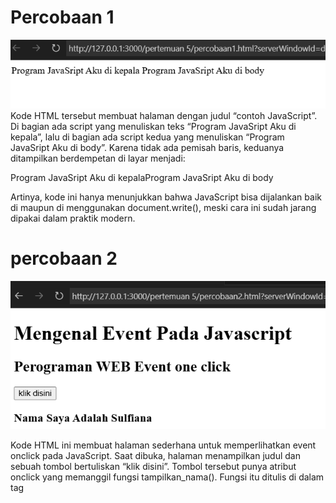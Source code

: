 # Percobaan 1

<img src = "image\percobaan1.png">
Kode HTML tersebut membuat halaman dengan judul “contoh JavaScript”. Di bagian <head> ada script yang menuliskan teks “Program JavaSript Aku di kepala”, lalu di bagian <body> ada script kedua yang menuliskan “Program JavaSript Aku di body”. Karena tidak ada pemisah baris, keduanya ditampilkan berdempetan di layar menjadi:

Program JavaSript Aku di kepalaProgram JavaSript Aku di body

Artinya, kode ini hanya menunjukkan bahwa JavaScript bisa dijalankan baik di <head> maupun di <body> menggunakan document.write(), meski cara ini sudah jarang dipakai dalam praktik modern.

# percobaan 2

<img src = "image\percobaan2.png">

Kode HTML ini membuat halaman sederhana untuk memperlihatkan event onclick pada JavaScript. Saat dibuka, halaman menampilkan judul dan sebuah tombol bertuliskan “klik disini”. Tombol tersebut punya atribut onclick yang memanggil fungsi tampilkan_nama(). Fungsi itu ditulis di dalam tag <script> dan isinya adalah mengganti isi elemen <div id="hasil"> menjadi teks: 

Nama Saya Adalah Sulfiana

dalam format <h3>. Jadi secara keseluruhan, kode ini mendemonstrasikan bagaimana event klik pada tombol bisa menjalankan fungsi JavaScript untuk menampilkan hasil ke halaman.

# percobaan 3

<img src = "image\percobaan3.png">

Kode HTML itu menampilkan teks dengan bantuan document.write(). Judul tab browser akan terlihat sebagai “contoh sederhana JavaScript”. Di dalam tag <script>, ada dua perintah:

1. document.write("Selamat Belajar Angkatan 2019","<br>"); → menuliskan teks Selamat Belajar Angkatan 2019 lalu memberi pindah baris.

2. document.write("JavaScript Pemrograman WEB Teknik Komputer"); → menuliskan teks JavaScript Pemrograman WEB Teknik Komputer di baris berikutnya.

# percobaan 4

<img src = "image\percobaan4a.png">
<img src = "image\percobaan4b.png">

Kode HTML ini digunakan untuk meminta input dari pengguna lewat prompt(). Saat halaman dibuka di browser, akan muncul kotak dialog dengan pesan “Siapa nama Anda?”. Pengguna bisa mengetikkan namanya, misalnya Sulfiana. Nilai yang diketik akan disimpan ke dalam variabel nama.

Setelah itu, perintah 
```html
document.write("Hai, " + nama);
```
menampilkan hasil di halaman.Jadi keseluruhan kode ini adalah contoh sederhana interaksi JavaScript dengan pengguna: menerima input teks melalui prompt lalu menampilkannya ke layar.

# Percobaan 5

<img src = "image\percobaan5.png">
Kode HTML ini membuat halaman yang langsung memunculkan alert box ketika dibuka.

Di dalam tag <script>, ada perintah 
```html
window.alert("Apakah anda akan meninggalkan laman ini?");
```

Saat halaman dijalankan, browser menampilkan kotak dialog peringatan (alert) dengan pesan:

Apakah anda akan meninggalkan laman ini?

Pengguna harus menekan tombol OK pada alert untuk bisa melanjutkan melihat halaman.

# Percobaan 6
<img src = "image\percobaan6a.png">
<img src = "image\percobaan6b.png">
Kode HTML ini menampilkan kotak konfirmasi (confirm box) saat halaman dibuka.

Script di dalam <body> menjalankan 
```html 
window.confirm("Apakah anda sudah yakin ?");
```
Browser akan menampilkan dialog dengan pesan “Apakah anda sudah yakin ?” dan dua tombol: OK dan Cancel.

Jika pengguna menekan OK, variabel jawaban akan bernilai true. Jika menekan Cancel, nilainya false.

Perintah 
```html
document.write("Jawaban Anda: " + jawaban); 
```
menampilkan hasil ke halaman
# Percobaan 7
<img src = "image\percobaan7.png">
Kode JavaScript ini sangat sederhana, fungsinya untuk mendemonstrasikan deklarasi variabel dan operasi aritmatika.

var VariabelKu; → mendeklarasikan variabel kosong.

var VariabelKu2 = 3; → mendeklarasikan variabel dengan nilai awal 3.

VariabelKu = 1234; → memberi nilai 1234 ke variabel pertama.

document.write(VariabelKu * VariabelKu2); → menghitung perkalian 1234 * 3 dan menuliskan hasilnya ke halaman.

# Percobaan 8
<img src = "image\percobaan8.png">
Kode JavaScript ini mendemonstrasikan penggunaan fungsi dengan parameter, operasi aritmatika, dan output ke halaman.

var a = 12; var b = 4; → mendefinisikan dua variabel awal.

function Perkalian_Dengan2(b) → membuat fungsi yang menerima sebuah angka (b) lalu mengalikannya dengan 2. Nilai hasil perkalian disimpan ke variabel a dan dikembalikan dengan return.

```html
document.write("Dua kali dari", b ,"adalah", Perkalian_Dengan2(b));
```
→ memanggil fungsi dengan b = 4, hasilnya 8, lalu ditulis ke halaman.
```html
document.write("Nilai dari a adalah ", a);
```
→ menampilkan nilai variabel a, yang sudah berubah menjadi 8.
(Teks menempel karena tidak ada <br> atau spasi tambahan.)

# Percobaan 9
<img src = "image\percobaan9.png">
Kode ini menunjukkan fungsi dengan parameter dan perbedaan penggunaan variabel lokal serta global di JavaScript.

var a = 12; var b = 4; → mendefinisikan variabel global a bernilai 12 dan b bernilai 4.

Fungsi PerkalianDengan2(b) membuat variabel lokal a yang nilainya b * 2. Karena var digunakan, variabel ini hanya berlaku di dalam fungsi dan tidak mengubah a global. Fungsi kemudian mengembalikan nilai lokal a.
```html
document.write("Dua kali dari ", b, " adalah ", PerkalianDengan2(b));
```
→ memanggil fungsi dengan b = 4, hasilnya 8, lalu menulis ke halaman.
```html
document.write("Nilai dari a adalah", a); 
```
→ menampilkan nilai variabel a global, yaitu tetap 12 karena tidak terpengaruh oleh a lokal di dalam fungsi.

# Percobaan 10
<img src = "image\percobaan10.png">
Kode HTML + JavaScript ini berfungsi untuk mendemonstrasikan konversi string menjadi angka dengan fungsi parseInt() dan parseFloat().

Script di dalam <body> berisi percobaan parsing string:

parseInt("27") → menghasilkan 27.

parseInt("27.5") → menghasilkan 27 (bilangan bulat, bagian desimal dibuang).

parseInt("27A") → menghasilkan 27 (angka dibaca sampai huruf).

parseInt("A27.5") → menghasilkan NaN (Not a Number, karena string tidak diawali angka).

parseFloat("27") → menghasilkan 27.

parseFloat("27.5") → menghasilkan 27.5 (desimal dipertahankan).

parseFloat("27A") → menghasilkan 27 (angka terbaca sampai huruf).

parseFloat("A27.5") → menghasilkan NaN (karena diawali huruf).

# Percobaan 11
<img src = "image\percobaan11.png">
Kode HTML + JavaScript ini digunakan untuk menampilkan hasil operasi matematika sederhana langsung di halaman web.

Script berisi beberapa perintah document.write() yang menuliskan hasil perhitungan.

Tapi ada sedikit kesalahan pada teks keterangan dan ekspresi hitungan:

Baris pertama benar: "2 + 3 = " + (2 + 3) → tampil 2 + 3 = 5.

Baris kedua teksnya tertulis 20 + 3, tapi operatornya minus (20 - 3). Hasilnya 17, jadi tidak sesuai teks.

Baris ketiga teksnya tertulis 203*, tapi ekspresinya (2 * 3). Hasilnya 6, tidak sesuai dengan teks.

Baris keempat benar: "40 / 3 = " + (40 / 3) → tampil 40 / 3 = 13.3333....
adi intinya, kode ini mendemonstrasikan operasi aritmatika (+, -, *, /), tetapi ada ketidaksesuaian antara teks soal dan ekspresi hitungan.

# Percobaan 12
<img src = "image\percobaan12a.png">
<img src = "image\percobaan12b.png">
Kode HTML + JavaScript ini adalah contoh penggunaan operator ternary (? :) untuk menentukan kondisi lulus atau tidak lulus.

prompt("Nilai (0-100): ", 0); → saat halaman dibuka, muncul kotak input meminta pengguna memasukkan nilai (default = 0).

var hasil = (nilai >= 60) ? "Lulus" : "Tidak Lulus"; → jika nilai yang dimasukkan lebih besar atau sama dengan 60, maka variabel hasil akan berisi "Lulus". Kalau kurang dari 60, berisi "Tidak Lulus".

document.write("Hasil: " + hasil); → menampilkan hasil ke halaman.

Contoh hasil saat dijalankan:

Jika input = 75, maka tampil:

Hasil: Lulus


Jika input = 45, maka tampil:

Hasil: Tidak Lulus

kode ini memperlihatkan bagaimana operator ternary digunakan sebagai bentuk singkat dari if...else.

# Tugas 1
<img src = "image\tugas1.png">

# Tugas 2
<img src = "image\tugas2.png">

# Tugas 3
<img src = "image\tugas3.png">

# Tugas 4
<img src = "image\tugas4.png">

